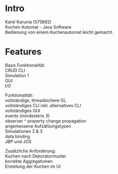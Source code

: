 # Intro
Karel Karunia (575892)  
Kuchen Automat - Java Software  
Bedienung von einem Kuchenautomat leicht gemacht.

# Features  
Basis Funktionalität:   
CRUD
CLI                                                      
Simulation 1                                             
GUI                                                      
I/O                                                      

Funktionalität:   
vollständige, threadsichere GL                           
vollständiges CLI inkl. alternatives CLI                 
vollständiges GUI                                        
events (mindestens 3)                                    
observer ^ property change propagation                    
angemessene Aufzählungstypen  
Simulationen 2 & 3                                       
data binding                                             
JBP und JOS                                              

Zusätzliche Anforderung:  
Kuchen nach Dekoratormuster                              
korrekte Aggregationen   
Erstellung der Kuchen im UI                              

